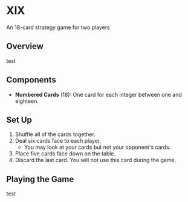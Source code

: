 # XIX
An 18-card strategy game for two players

## Overview
test

## Components
  - **Numbered Cards** (18): One card for each integer between one and eighteen.

## Set Up
  1. Shuffle all of the cards together.
  2. Deal six cards face to each player.
     - You may look at your cards but not your opponent's cards.
  4. Place five cards face down on the table.
  5. Discard the last card. You will not use this card during the game.

## Playing the Game
test
